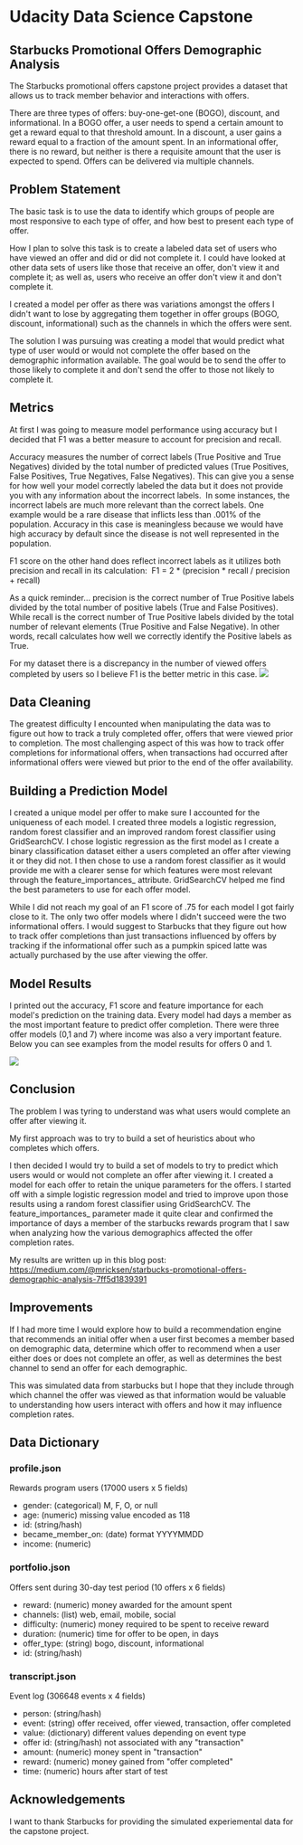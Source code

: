 # Udacity Data Science Capstone

## Starbucks Promotional Offers Demographic Analysis
The Starbucks promotional offers capstone project provides a dataset that allows us to track member behavior and interactions with offers. 

There are three types of offers: buy-one-get-one (BOGO), discount, and informational. In a BOGO offer, a user needs to spend a certain amount to get a reward equal to that threshold amount. In a discount, a user gains a reward equal to a fraction of the amount spent. In an informational offer, there is no reward, but neither is there a requisite amount that the user is expected to spend. Offers can be delivered via multiple channels.

## Problem Statement
The basic task is to use the data to identify which groups of people are most responsive to each type of offer, and how best to present each type of offer.

How I plan to solve this task is to create a labeled data set of users who have viewed an offer and did or did not complete it. I could have looked at other data sets of users like those that receive an offer, don't view it and complete it; as well as, users who receive an offer don't view it and don't complete it. 

I created a model per offer as there was variations amongst the offers I didn't want to lose by aggregating them together in offer groups (BOGO, discount, informational) such as the channels in which the offers were sent. 

The solution I was pursuing was creating a model that would predict what type of user would or would not complete the offer based on the demographic information available. The goal would be to send the offer to those likely to complete it and don't send the offer to those not likely to complete it. 

## Metrics
At first I was going to measure model performance using accuracy but I decided that F1 was a better measure to account for precision and recall. 

Accuracy measures the number of correct labels (True Positive and True Negatives) divided by the total number of predicted values (True Positives, False Positives, True Negatives, False Negatives). This can give you a sense for how well your model correctly labeled the data but it does not provide you with any information about the incorrect labels. 
In some instances, the incorrect labels are much more relevant than the correct labels. One example would be a rare disease that inflicts less than .001% of the population. Accuracy in this case is meaningless because we would have high accuracy by default since the disease is not well represented in the population. 

F1 score on the other hand does reflect incorrect labels as it utilizes both precision and recall in its calculation: 
F1 = 2 * (precision * recall / precision + recall)

As a quick reminder… precision is the correct number of True Positive labels divided by the total number of positive labels (True and False Positives). While recall is the correct number of True Positive labels divided by the total number of relevant elements (True Positive and False Negative). In other words, recall calculates how well we correctly identify the Positive labels as True. 

For my dataset there is a discrepancy in the number of viewed offers completed by users so I believe F1 is the better metric in this case.
![](Images/Image%202019-07-10%20at%207.10.19%20PM.png)


## Data Cleaning
The greatest difficulty I encounted when manipulating the data was to figure out how to track a truly completed offer, offers that were viewed prior to completion. The most challenging aspect of this was how to track offer completions for informational offers, when transactions had occurred after informational offers were viewed but prior to the end of the offer availability. 

## Building a Prediction Model
I created a unique model per offer to make sure I accounted for the uniqueness of each model. I created three models a logistic regression, random forest classifier and an improved random forest classifier using GridSearchCV. I chose logistic regression as the first model as I create a binary classification dataset either a users completed an offer after viewing it or they did not. I then chose to use a random forest classifier as it would provide me with a clearer sense for which features were most relevant through the feature_importances_ attribute. GridSearchCV helped me find the best parameters to use for each offer model. 

While I did not reach my goal of an F1 score of .75 for each model I got fairly close to it. The only two offer models where I didn't succeed were the two informational offers. I would suggest to Starbucks that they figure out how to track offer completions than just transactions influenced by offers by tracking if the informational offer such as a pumpkin spiced latte was actually purchased by the use after viewing the offer. 

## Model Results
I printed out the accuracy, F1 score and feature importance for each model's prediction on the training data. Every model had days a member as the most important feature to predict offer completion. There were three offer models (0,1 and 7) where income was also a very important feature. Below you can see examples from the model results for offers 0 and 1.

![](Images/Image%202019-07-10%20at%206.57.30%20PM.png)

## Conclusion
The problem I was tyring to understand was what users would complete an offer after viewing it. 

My first approach was to try to build a set of heuristics about who completes which offers. 

I then decided I would try to build a set of models to try to predict which users would or would not complete an offer after viewing it. I created a model for each offer to retain the unique parameters for the offers. I started off with a simple logistic regression model and tried to improve upon those results using a random forest classifier using GridSearchCV. The feature_importances_ parameter made it quite clear and confirmed the importance of days a member of the starbucks rewards program that I saw when analyzing how the various demographics affected the offer completion rates.

My results are written up in this blog post: https://medium.com/@mricksen/starbucks-promotional-offers-demographic-analysis-7ff5d1839391

## Improvements
If I had more time I would explore how to build a recommendation engine that recommends an initial offer when a user first becomes a member based on demographic data, determine which offer to recommend when a user either does or does not complete an offer, as well as determines the best channel to send an offer for each demographic.

This was simulated data from starbucks but I hope that they include through which channel the offer was viewed as that information would be valuable to understanding how users interact with offers and how it may influence completion rates.

## Data Dictionary
### profile.json
Rewards program users (17000 users x 5 fields)
- gender: (categorical) M, F, O, or null
- age: (numeric) missing value encoded as 118
- id: (string/hash)
- became_member_on: (date) format YYYYMMDD
- income: (numeric)

### portfolio.json
Offers sent during 30-day test period (10 offers x 6 fields)
- reward: (numeric) money awarded for the amount spent
- channels: (list) web, email, mobile, social
- difficulty: (numeric) money required to be spent to receive reward
- duration: (numeric) time for offer to be open, in days
- offer_type: (string) bogo, discount, informational
- id: (string/hash)

### transcript.json
Event log (306648 events x 4 fields)
- person: (string/hash)
- event: (string) offer received, offer viewed, transaction, offer completed
- value: (dictionary) different values depending on event type
- offer id: (string/hash) not associated with any "transaction"
- amount: (numeric) money spent in "transaction"
- reward: (numeric) money gained from "offer completed"
- time: (numeric) hours after start of test


## Acknowledgements
I want to thank Starbucks for providing the simulated experiemental data for the capstone project.

